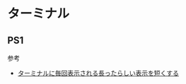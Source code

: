 # ターミナル

## PS1

参考
- [ターミナルに毎回表示される長ったらしい表示を短くする](https://qiita.com/tonkotsuboy_com/items/b752a86cee7eaedf28da)